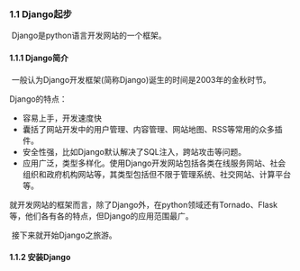 ### 1.1 Django起步

​	Django是python语言开发网站的一个框架。

#### 1.1.1 Django简介

​	一般认为Django开发框架(简称Django)诞生的时间是2003年的金秋时节。

Django的特点：

- 容易上手，开发速度快
- 囊括了网站开发中的用户管理、内容管理、网站地图、RSS等常用的众多插件。
- 安全性强，比如Django默认解决了SQL注入，跨站攻击等问题。
- 应用广泛，类型多样化。使用Django开发网站包括各类在线服务网站、社会组织和政府机构网站等，其类型包括但不限于管理系统、社交网站、计算平台等。

就开发网站的框架而言，除了Django外，在python领域还有Tornado、Flask等，他们各有各的特点，但Django的应用范围最广。

​	接下来就开始Django之旅游。

#### 1.1.2 安装Django

